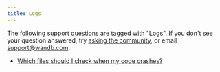 ```yaml
---
title: Logs 
---
```

The following support questions are tagged with "Logs". If you don't see 
your question answered, try [asking the community](https://community.wandb.ai/), 
or email [support@wandb.com](mailto:support@wandb.com).

- [Which files should I check when my code crashes?](files_check_code_crashes.md)
